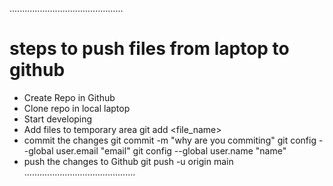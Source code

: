 .............................................
# steps to push files from laptop to github

* Create Repo in Github
* Clone repo in local laptop
* Start developing
* Add files to temporary area
  git add <file_name>
* commit the changes
  git commit -m "why are you commiting"
  git config --global user.email "email"
  git config --global user.name "name"
* push the changes to Github
  git push -u origin main
............................................